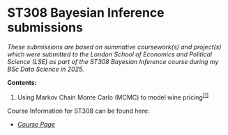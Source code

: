 # ST308 Bayesian Inference submissions
*These submissions are based on summative coursework(s) and project(s) which were submitted to the London School of Economics and Political Science (LSE) as part of the ST308 Bayesian Inference course during my BSc Data Science in 2025.*


**Contents:**

1. Using Markov Chain Monte Carlo (MCMC) to model wine pricing<sup>[[1]](https://github.com/Oliver-Liles/ST308_Bayesian_Inference_submissions/tree/main/MCMC_wine)</sup>


Course Information for ST308 can be found here:

- [*Course Page*](https://www.lse.ac.uk/resources/calendar2024-2025/courseGuides/ST/2024_ST308.htm)
